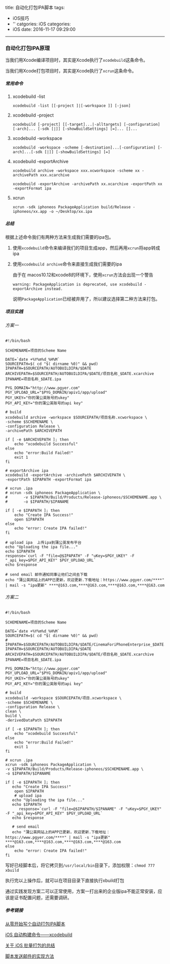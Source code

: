 title: 自动化打包IPA脚本
tags:
  - iOS技巧
  - ''
catgories: iOS
categories:
  - iOS
date: 2016-11-17 09:29:00
---

### 自动化打包IPA原理

当我们用Xcode编译项目时，其实是Xcode执行了`xcodebuild`这条命令。

当我们用Xcode打包项目时，其实是Xcode执行了`xcrun`这条命令。

##### 常用命令

1. xcodebuild -list

   ```shell
   xcodebuild -list [[-project ]|[-workspace ]] [-json]
   ```

2. xcodebuild -project

   ```shell
   xcodebuild [-project] [[-target]...|-alltargets] [-configuration] [-arch]... [-sdk [|]] [-showBuildSettings] [=]... []...
   ```

3. xcodebuild -workspace

   ```shell
   xcodebuild -workspace -scheme [-destination]...[-configuration] [-arch]...[-sdk [|]] [-showBuildSettings] [=]
   ```

4. xcodebuild -exportArchive

   ```shell
   xcodebuild archive -workspace xxx.xcworkspace -scheme xx -archivePath xxx.xcarchive
   ```

   ```shell
   xcodebuild -exportArchive -archivePath xx.xcarchive -exportPath xx -exportFormat ipa
   ```

5. xcrun

   ```shell
   xcrun -sdk iphoneos PackageApplication build/Release -iphoneos/xx.app -o ~/Desktop/xx.ipa
   ```

##### 总结

根据上述命令我们有两种方法来生成我们需要的ipa包。

1. 使用`xcodebuild`命令来编译我们的项目生成app，然后再用`xcrun`将app转成ipa

2. 使用`xcodebuild archive`命令来直接生成我们需要的ipa

   由于在 macos10.12和xcode8的环境下，使用`xcrun`方法会出现一个警告

   `warning: PackageApplication is deprecated, use xcodebuild -exportArchive instead.`

   说明`PackageApplication`已经被弃用了，所以建议选择第二种方法来打包。

##### 项目实践

###### 方案一

```shell
#!/bin/bash

SCHEMENAME=项目的Scheme Name

DATE=`date +%Y%m%d_%H%M`
SOURCEPATH=$( cd "$( dirname %0)" && pwd)
IPAPATH=$SOURCEPATH/AUTOBUILDIPA/$DATE
ARCHIVEPATH=$SOURCEPATH/AUTOBUILDIPA/$DATE/项目名称_$DATE.xcarchive
IPANAME=项目名称_$DATE.ipa

PYG_DOMAIN="http://www.pgyer.com"
PGY_UPLOAD_URL="$PYG_DOMAIN/apiv1/app/upload"
PGY_UKEY="你的蒲公英账号的ukey"
PGY_API_KEY="你的蒲公英账号的api key"

# build 
xcodebuild archive -workspace $SOURCEPATH/项目名称.xcworkspace \
-scheme $SCHEMENAME \
-configuration Release \
-archivePath $ARCHIVEPATH

if [ -e $ARCHIVEPATH ]; then
	echo "xcodebuild Successful"
else 
	echo "error:Build Failed!"
	exit 1
fi

# exportArchive ipa
xcodebuild -exportArchive -archivePath $ARCHIVEPATH \
-exportPath $IPAPATH -exportFormat ipa 

# xcrun .ipa
# xcrun -sdk iphoneos PackageApplication \
#       -v $IPAPATH/Build/Products/Release-iphoneos/$SCHEMENAME.app \
#       -o $IPAPATH/$IPANAME

if [ -e $IPAPATH ]; then
	echo "Create IPA Success!"
	open $IPAPATH
else 
	echo "error: Create IPA failed!"
fi

# upload ipa  上传ipa到蒲公英发布平台
echo "Uploading the ipa file..."
echo $IPAPATH
response=`curl -F "file=@$IPAPATH" -F "uKey=$PGY_UKEY" -F "_api_key=$PGY_API_KEY" $PGY_UPLOAD_URL`
echo $response

# send email 邮件通知同事让他们之间去下载
echo "蒲公英网站上的APP已更新，欢迎更新.下载地址：https://www.pgyer.com/****" | mail -s "ipa更新" ****@163.com,****@163.com,****@163.com,****@163.com
```

###### 方案二

```shell
#!/bin/bash

SCHEMENAME=项目的Scheme Name

DATE=`date +%Y%m%d_%H%M`
SOURCEPATH=$( cd "$( dirname %0)" && pwd)
# IPAPATH=$SOURCEPATH/AUTOBUILDIPA/$DATE/CinemaForiPhoneEnterprise_$DATE.ipa
IPAPATH=$SOURCEPATH/AUTOBUILDIPA/$DATE
ARCHIVEPATH=$SOURCEPATH/AUTOBUILDIPA/$DATE/项目名称_$DATE.xcarchive
IPANAME=项目名称_$DATE.ipa

PYG_DOMAIN="http://www.pgyer.com"
PGY_UPLOAD_URL="$PYG_DOMAIN/apiv1/app/upload"
PGY_UKEY="你的蒲公英账号的ukey"
PGY_API_KEY="你的蒲公英账号的api key"

# build 
xcodebuild -workspace $SOURCEPATH/项目.xcworkspace \
-scheme $SCHEMENAME \
-configuration Release \
clean \
build \
-derivedDataPath $IPAPATH

if [ -e $IPAPATH ]; then
	echo "xcodebuild Successful"
else 
	echo "error:Build Failed!"
	exit 1
fi

# xcrun .ipa
xcrun -sdk iphoneos PackageApplication \
-v $IPAPATH/Build/Products/Release-iphoneos/$SCHEMENAME.app \
-o $IPAPATH/$IPANAME

if [ -e $IPAPATH ]; then
   echo "Create IPA Success!"
    open $IPAPATH
	# upload ipa
   echo "Uploading the ipa file..."
   echo $IPAPATH
      response=`curl -F "file=@$IPAPATH/$IPANAME" -F "uKey=$PGY_UKEY" -F "_api_key=$PGY_API_KEY" $PGY_UPLOAD_URL`
   echo $response

   # send email
   echo "蒲公英网站上的APP已更新，欢迎更新.下载地址：https://www.pgyer.com/****" | mail -s "ipa更新" ****@163.com,****@163.com,****@163.com,****@163.com
else 
	echo "error: Create IPA failed!"
fi
```

写好已经脚本后，将它拷贝到`/usr/local/bin`目录下，添加权限：`chmod 777 xbuild`

执行完以上操作后，就可以在项目目录下直接执行xbuild打包

通过实践发现方案二可以正常使用，方案一打出来的企业版ipa不能正常安装，应该是证书配置问题，还需要调研。

##### 参考链接

[从零开始写个自动打包IPA脚本](http://www.jianshu.com/p/97c97c2ec1ca)

[iOS 自动构建命令——xcodebuild](http://www.jianshu.com/p/3f43370437d2)

[关于 iOS 批量打包的总结](http://ios.jobbole.com/90259/)

[脚本发送邮件的实现方法](http://stackoverflow.com/questions/1822425/sending-mail-from-a-bash-shell-script?rq=1)

